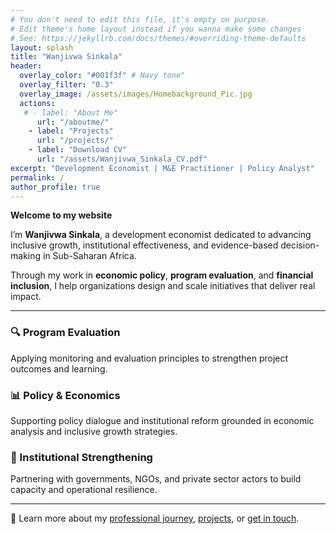 ```yaml
---
# You don't need to edit this file, it's empty on purpose.
# Edit theme's home layout instead if you wanna make some changes
# See: https://jekyllrb.com/docs/themes/#overriding-theme-defaults
layout: splash
title: "Wanjivwa Sinkala"
header:
  overlay_color: "#001f3f" # Navy tone"
  overlay_filter: "0.3"
  overlay_image: /assets/images/Homebackground_Pic.jpg
  actions:
   # - label: "About Me"
      url: "/aboutme/"
    - label: "Projects"
      url: "/projects/"
    - label: "Download CV"
      url: "/assets/Wanjivwa_Sinkala_CV.pdf"
excerpt: "Development Economist | M&E Practitioner | Policy Analyst"
permalink: /
author_profile: true
---
```


**Welcome to my website**

I’m **Wanjivwa Sinkala**, a development economist dedicated to advancing inclusive growth, institutional effectiveness, and evidence-based decision-making in Sub-Saharan Africa.

Through my work in **economic policy**, **program evaluation**, and **financial inclusion**, I help organizations design and scale initiatives that deliver real impact.

---

<div class="feature__wrapper">

<div class="feature__item">
  <h3>🔍 Program Evaluation</h3>
  <p>Applying monitoring and evaluation principles to strengthen project outcomes and learning.</p>
</div>

<div class="feature__item">
  <h3>📊 Policy & Economics</h3>
  <p>Supporting policy dialogue and institutional reform grounded in economic analysis and inclusive growth strategies.</p>
</div>

<div class="feature__item">
  <h3>🤝 Institutional Strengthening</h3>
  <p>Partnering with governments, NGOs, and private sector actors to build capacity and operational resilience.</p>
</div>

</div>

---

📌 Learn more about my [professional journey](/aboutme/), [projects](/projects/), or [get in touch](/contact/).
